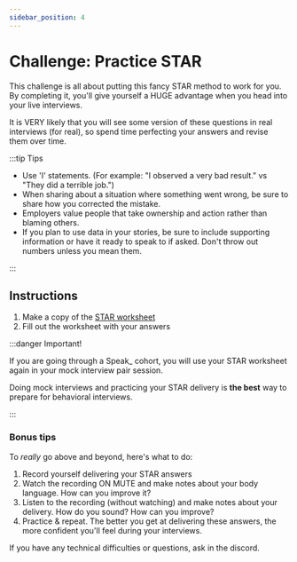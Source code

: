 ```yaml
---
sidebar_position: 4
---
```


# Challenge: Practice STAR

This challenge is all about putting this fancy STAR method to work for you. By completing it, you'll give yourself a HUGE advantage when you head into your live interviews.

It is VERY likely that you will see some version of these questions in real interviews (for real), so spend time perfecting your answers and revise them over time.

:::tip Tips

- Use 'I' statements. (For example: "I observed a very bad result." vs "They did a terrible job.")
- When sharing about a situation where something went wrong, be sure to share how you corrected the mistake.
- Employers value people that take ownership and action rather than blaming others.
- If you plan to use data in your stories, be sure to include supporting information or have it ready to speak to if asked. Don't throw out numbers unless you mean them.

:::

## Instructions

1. Make a copy of the [STAR worksheet](https://docs.google.com/document/d/1dpTNrraULcgYxjggvLmoo6FlOnLkgwJH/copy)
2. Fill out the worksheet with your answers

:::danger Important!

If you are going through a Speak\_ cohort, you will use your STAR worksheet again in your mock interview pair session.

Doing mock interviews and practicing your STAR delivery is **the best** way to prepare for behavioral interviews.

:::

### Bonus tips

To _really_ go above and beyond, here's what to do:

1. Record yourself delivering your STAR answers
2. Watch the recording ON MUTE and make notes about your body language. How can you improve it?
3. Listen to the recording (without watching) and make notes about your delivery. How do you sound? How can you improve?
4. Practice & repeat. The better you get at delivering these answers, the more confident you'll feel during your interviews.

If you have any technical difficulties or questions, ask in the discord.
